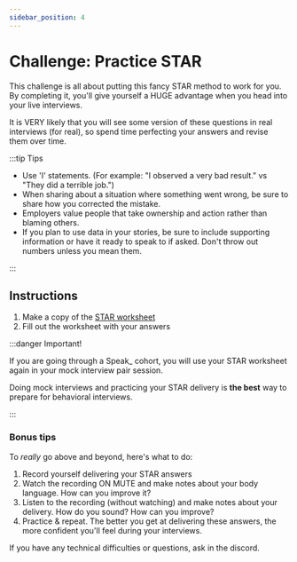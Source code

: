 ```yaml
---
sidebar_position: 4
---
```


# Challenge: Practice STAR

This challenge is all about putting this fancy STAR method to work for you. By completing it, you'll give yourself a HUGE advantage when you head into your live interviews.

It is VERY likely that you will see some version of these questions in real interviews (for real), so spend time perfecting your answers and revise them over time.

:::tip Tips

- Use 'I' statements. (For example: "I observed a very bad result." vs "They did a terrible job.")
- When sharing about a situation where something went wrong, be sure to share how you corrected the mistake.
- Employers value people that take ownership and action rather than blaming others.
- If you plan to use data in your stories, be sure to include supporting information or have it ready to speak to if asked. Don't throw out numbers unless you mean them.

:::

## Instructions

1. Make a copy of the [STAR worksheet](https://docs.google.com/document/d/1dpTNrraULcgYxjggvLmoo6FlOnLkgwJH/copy)
2. Fill out the worksheet with your answers

:::danger Important!

If you are going through a Speak\_ cohort, you will use your STAR worksheet again in your mock interview pair session.

Doing mock interviews and practicing your STAR delivery is **the best** way to prepare for behavioral interviews.

:::

### Bonus tips

To _really_ go above and beyond, here's what to do:

1. Record yourself delivering your STAR answers
2. Watch the recording ON MUTE and make notes about your body language. How can you improve it?
3. Listen to the recording (without watching) and make notes about your delivery. How do you sound? How can you improve?
4. Practice & repeat. The better you get at delivering these answers, the more confident you'll feel during your interviews.

If you have any technical difficulties or questions, ask in the discord.
